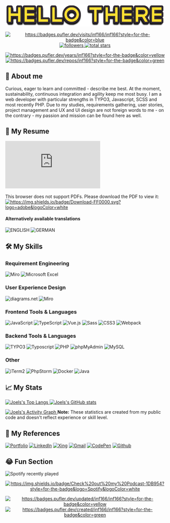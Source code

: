 <p align="center">
    <img alt="hello there"  src="assets/images/Hello-there.png">
</p>
<p align="center">
    <a href="https://badges.pufler.dev" alt="https://badges.pufler.dev">
        <img alt="https://badges.pufler.dev/visits/inf166/inf166?style=for-the-badge&color=blue"  src="https://badges.pufler.dev/visits/inf166/inf166?style=for-the-badge&color=blue">
    </a>
    <a href="https://github.com/inf166?tab=followers">
        <img alt="followers"   title="Follow me on Github"   src="https://custom-icon-badges.herokuapp.com/github/followers/inf166?color=236ad3&labelColor=1155ba&style=for-the-badge&logo=person-add&label=Follow&logoColor=white"/>
    </a>
    <a href="https://github.com/inf166?tab=repositories&sort=stargazers">
        <img alt="total stars" title="Total stars on GitHub" src="https://custom-icon-badges.herokuapp.com/badge/dynamic/json?logo=star&color=55960c&labelColor=488207&label=Stars&style=for-the-badge&query=%24.stars&url=https://api.github-star-counter.workers.dev/user/inf166"/>
    </a>
</p>

<p align="center">
    <a href="https://badges.pufler.dev" alt="https://badges.pufler.dev">
        <img alt="https://badges.pufler.dev/years/inf166?style=for-the-badge&color=yellow"         src="https://badges.pufler.dev/years/inf166?style=for-the-badge&color=yellow">
    </a>
    <a href="https://badges.pufler.dev" alt="https://badges.pufler.dev">
        <img alt="https://badges.pufler.dev/repos/inf166?style=for-the-badge&color=green"          src="https://badges.pufler.dev/repos/inf166?style=for-the-badge&color=green">
    </a>
</p>

## 🚀 About me

Curious, eager to learn and committed - describe me best. At the moment, sustainability, continuous integration and agility keep me most busy. I am a web developer with particular strengths in TYPO3, Javascript, SCSS and most recently PHP. Due to my studies, requirements gathering, user stories, project management and UX and UI design are not foreign words to me - on the contrary - my passion and mission can be found here as well.

## 📘 My Resume
<!--
<p>
    <img src="https://github-readme-linkedin-ebon.vercel.app/experience?username=joel-maximilian-mai" />
</p>
<p>
    <img src="https://github-readme-linkedin-ebon.vercel.app/education?username=joel-maximilian-mai" />
</p>
-->
<object data="https://github.com/Inf166/curriculum_vitae/raw/main/download/mai_joel_maximilian_curriculum_vitae.pdf" type="application/pdf" width="700px" height="700px">
    <embed src="https://github.com/Inf166/curriculum_vitae/raw/main/download/mai_joel_maximilian_curriculum_vitae.pdf">
        <p>This browser does not support PDFs. Please download the PDF to view it: <br>
            <a href="https://github.com/Inf166/curriculum_vitae/raw/main/download/mai_joel_maximilian_curriculum_vitae.pdf"         
               alt="https://github.com/Inf166/curriculum_vitae/raw/main/download/mai_joel_maximilian_curriculum_vitae.pdf">
                <img alt="https://img.shields.io/badge/Download-FF0000.svg?logo=adobe&logoColor=white" 
                    src="https://img.shields.io/badge/Download-FF0000.svg?logo=adobe&logoColor=white">
            </a>
        </p>
    </embed>
</object>

#### Alternatively available translations

![ENGLISH](https://img.shields.io/badge/English-%2307F.svg?style=for-the-badge&logo=GitHub&logoColor=white)
![GERMAN](https://img.shields.io/badge/German-%23FF0.svg?style=for-the-badge&logo=GitHub&logoColor=black)

## 🛠️ My Skills

### Requirement Engineering

![Miro](https://img.shields.io/static/v1?style=for-the-badge&message=Miro&color=050038&logo=Miro&logoColor=FFFFFF&label=)
![Microsoft Excel](https://img.shields.io/static/v1?style=for-the-badge&message=Microsoft+Excel&color=217346&logo=Microsoft+Excel&logoColor=FFFFFF&label=)

### User Experience Design 

![diagrams.net](https://img.shields.io/static/v1?style=for-the-badge&message=diagrams.net&color=F08705&logo=diagrams.net&logoColor=FFFFFF&label=)
![Miro](https://img.shields.io/static/v1?style=for-the-badge&message=Miro&color=050038&logo=Miro&logoColor=FFFFFF&label=)

### Frontend Tools & Languages

![JavaScript](https://img.shields.io/static/v1?style=for-the-badge&message=JavaScript&color=222222&logo=JavaScript&logoColor=F7DF1E&label=)
![TypeScript](https://img.shields.io/static/v1?style=for-the-badge&message=TypeScript&color=3178C6&logo=TypeScript&logoColor=FFFFFF&label=)
![Vue.js](https://img.shields.io/static/v1?style=for-the-badge&message=Vue.js&color=222222&logo=Vue.js&logoColor=4FC08D&label=)
![Sass](https://img.shields.io/static/v1?style=for-the-badge&message=Sass&color=CC6699&logo=Sass&logoColor=FFFFFF&label=)
![CSS3](https://img.shields.io/static/v1?style=for-the-badge&message=CSS3&color=1572B6&logo=CSS3&logoColor=FFFFFF&label=)
![Webpack](https://img.shields.io/static/v1?style=for-the-badge&message=Webpack&color=222222&logo=Webpack&logoColor=8DD6F9&label=)

### Backend Tools & Languages

![TYPO3](https://img.shields.io/static/v1?style=for-the-badge&message=TYPO3&color=222222&logo=TYPO3&logoColor=FF8700&label=)
![Typoscript](https://img.shields.io/static/v1?style=for-the-badge&message=Typoscript&color=222222&logo=TYPO3&logoColor=FF8700&label=)
![PHP](https://img.shields.io/static/v1?style=for-the-badge&message=PHP&color=777BB4&logo=PHP&logoColor=FFFFFF&label=)
![phpMyAdmin](https://img.shields.io/static/v1?style=for-the-badge&message=phpMyAdmin&color=6C78AF&logo=phpMyAdmin&logoColor=FFFFFF&label=)
![MySQL](https://img.shields.io/static/v1?style=for-the-badge&message=MySQL&color=4479A1&logo=MySQL&logoColor=FFFFFF&label=)

### Other

![iTerm2](https://img.shields.io/static/v1?style=for-the-badge&message=iTerm2&color=000000&logo=iTerm2&logoColor=FFFFFF&label=)
![PhpStorm](https://img.shields.io/static/v1?style=for-the-badge&message=PhpStorm&color=000000&logo=PhpStorm&logoColor=FFFFFF&label=)
![Docker](https://img.shields.io/static/v1?style=for-the-badge&message=Docker&color=2496ED&logo=Docker&logoColor=FFFFFF&label=)
![Java](https://img.shields.io/static/v1?style=for-the-badge&message=Java&color=007396&logo=Java&logoColor=FFFFFF&label=)

## 📈 My Stats

<p>
    <a href="https://github.com/Inf166/">
        <img alt="Joels's Top Langs" src="https://github-readme-stats.vercel.app/api/top-langs/?username=inf166&layout=compact" />
    </a>
    <a href="https://github.com/Inf166/">
        <img alt="Joels's GitHub stats" src="https://github-readme-stats.vercel.app/api?username=inf166&show_icons=true&hide_title=true&hide_rank=true" />
    </a>
</p>
<!-- https://github.com/ashutosh00710/github-readme-activity-graph -->
<a href="https://github.com/ashutosh00710/github-readme-activity-graph">
    <img alt="Joels's Activity Graph" src="https://activity-graph.herokuapp.com/graph/?username=inf166&bg_color=FFFFFF&color=000&line=2496ED&point=3178C6" />
</a>
<b>Note:</b> These statistics are created from my public code and doesn't reflect experience or skill level.

## 🔗 My References

[![Portfolio](https://img.shields.io/badge/Portfolio-5340ff?style=for-the-badge&logo=Google-chrome&logoColor=white)](https://www.maispace.de/)
[![LinkedIn](https://img.shields.io/badge/Linked_In-0077B5?style=for-the-badge&logo=LinkedIn&logoColor=white)](https://www.linkedin.com/in/jo%C3%ABl-maximilian-mai-18b9991ba/)
[![Xing](https://img.shields.io/static/v1?style=for-the-badge&message=Xing&color=006567&logo=Xing&logoColor=FFFFFF&label=)](https://www.xing.com/profile/JoelMaximilian_Mai/cv)
[![Gmail](https://img.shields.io/badge/Gmail-D14836?style=for-the-badge&logo=Gmail&logoColor=white)](mailto:joel@maispace.de)
[![CodePen](https://img.shields.io/static/v1?style=for-the-badge&message=CodePen&color=000000&logo=CodePen&logoColor=FFFFFF&label=)](https://codepen.io/maispace)
[![Github](https://img.shields.io/badge/GitHub-000000?style=for-the-badge&logo=GitHub&logoColor=white)](https://github.com/inf166)

## 😂 Fun Section

![Spotify recently played](https://spotify-recently-played-readme.vercel.app/api?user=joelisda&count=3&width=1000)
<p align="center">
    <a href="https://open.spotify.com/show/3aNOxelMznfwRNvrKw8CaH?si=4605873cc64541e6" alt="https://badges.pufler.dev">
        <img alt="https://img.shields.io/badge/Check%20out%20my%20Podcast-1DB954?style=for-the-badge&logo=Spotify&logoColor=white"    src="https://img.shields.io/badge/Check%20out%20my%20Podcast-1DB954?style=for-the-badge&logo=Spotify&logoColor=white">
    </a>
</p>
<p align="center">
    <a href="https://badges.pufler.dev" alt="https://badges.pufler.dev">
        <img alt="https://badges.pufler.dev/updated/inf166/inf166?style=for-the-badge&color=yellow"    src="https://badges.pufler.dev/updated/inf166/inf166?style=for-the-badge&color=yellow">
    </a>
    <a href="https://badges.pufler.dev" alt="https://badges.pufler.dev">
        <img alt="https://badges.pufler.dev/created/inf166/inf166?style=for-the-badge&color=green" src="https://badges.pufler.dev/created/inf166/inf166?style=for-the-badge&color=green">
    </a>
</p>